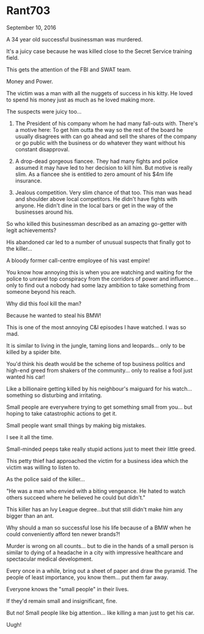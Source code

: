 # Rant703


September 10, 2016

A 34 year old successful businessman was murdered.

It's a juicy case because he was killed close to the Secret Service training field.

This gets the attention of the FBI and SWAT team.

Money and Power.

The victim was a man with all the nuggets of success in his kitty. He loved to spend his money just as much as he loved making more.

The suspects were juicy too...

1. The President of his company whom he had many fall-outs with. There's a motive here: To get him outta the way so the rest of the board he usually disagrees with can go ahead and sell the shares of the company or go public with the business or do whatever they want without his constant disapproval.

2. A drop-dead gorgeous fiancee. They had many fights and police assumed it may have led to her decision to kill him. But motive is really slim. As a fiancee she is entitled to zero amount of his $4m life insurance. 

3. Jealous competition. Very slim chance of that too. This man was head and shoulder above local competitors. He didn't have fights with anyone. He didn't dine in the local bars or get in the way of the businesses around his.

So who killed this businessman described as an amazing go-getter with legit achievements?

His abandoned car led to a number of unusual suspects that finally got to the killer...

A bloody former call-centre employee of his vast empire!

You know how annoying this is when you are watching and waiting for the police to unravel top conspiracy from the corridors of power and influence... only to find out a nobody had some lazy ambition to take something from someone beyond his reach.

Why did this fool kill the man?

Because he wanted to steal his BMW!

This is one of the most annoying C&I episodes I have watched. I was so mad.

It is similar to living in the jungle, taming lions and leopards... only to be killed by a spider bite.

You'd think his death would be the scheme of top business politics and high-end greed from shakers of the community... only to realise a fool just wanted his car!

Like a billionaire getting killed by his neighbour's maiguard for his watch... something so disturbing and irritating.

Small people are everywhere trying to get something small from you... but hoping to take catastrophic actions to get it.

Small people want small things by making big mistakes. 

I see it all the time.

Small-minded peeps take really stupid actions just to meet their little greed.

This petty thief had approached the victim for a business idea which the victim was willing to listen to.

As the police said of the killer...

"He was a man who envied with a biting vengeance. He hated to watch others succeed where he believed he could but didn't."

This killer has an Ivy League degree...but that still didn't make him any bigger than an ant.

Why should a man so successful lose his life because of a BMW when he could conveniently afford ten newer brands?!

Murder is wrong on all counts... but to die in the hands of a small person is similar to dying of a headache in a city with impressive healthcare and spectacular medical development.

Every once in a while, bring out a sheet of paper and draw the pyramid. The people of least importance, you know them... put them far away.

Everyone knows the "small people" in their lives. 

If they'd remain small and insignificant, fine.

But no! Small people like big attention... like killing a man just to get his car.

Uugh!
